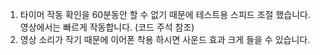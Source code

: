 1. 타이머 작동 확인을 60분동안 할 수 없기 때문에 테스트용 스피드 조절 했습니다. 영상에서는 빠르게 작동합니다. (코드 주석 참조)
2. 영상 소리가 작기 때문에 이어폰 착용 하시면 사운드 효과 크게 들을 수 있습니다.
